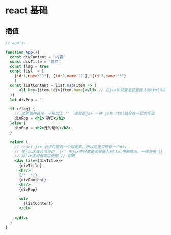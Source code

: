 <!--
 * @Author: shgopher shgopher@gmail.com
 * @Date: 2024-03-12 21:59:48
 * @LastEditors: shgopher shgopher@gmail.com
 * @LastEditTime: 2024-03-14 01:44:37
 * @FilePath: /TSFamily/react/basic/README.md
 * @Description: 
 * 
 * Copyright (c) 2024 by shgopher, All Rights Reserved. 
-->
# react 基础
## 插值
```jsx
// app.js

function App(){
  const divContent = '内容'
  const divTitle = '题目'
  const flag = true
  const list  = [
    {id:1,name:"1"}, {id:2,name:"2"}, {id:3,name:"3"}
    ]
  const listContent = list.map(item => (
      <li key={item.id}>{item.name}</li> // 在jsx中只要是变量嵌入到html中的情况，一律使用 {} 插值操作
  ))
  let divPop = ''

  if (flag) {
    // 这里很神奇吧，不用加上 ''  这就是jsx 一种 js和 html结合在一起的写法
    divPop = <h1> 确实</h1>
  }else {
    divPop = <h2>是的是的</h2>
  }

  return (
    // react jsx 必须只能有一个根元素，所以这里只能有一个div
    // 在jsx区域必须使用  {/* 在jsx中只要是变量嵌入到html中的情况，一律使用 {} 插值操作 */} 这种方法注释
    // 非jsx区域就可以使用 // 即可
    <div tile={divTitle}>
      {divTitle}
      <hr/>
      {/*  */}
      {divContent}
      <hr/>
      {divPop}
      
      <ul>
        {listContent}
      </ul>
    
    </div>
  )
}
```